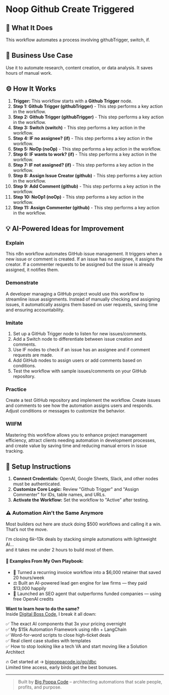 # Noop Github Create Triggered

## 🚀 What It Does
This workflow automates a process involving githubTrigger, switch, if.

## 💼 Business Use Case
Use it to automate research, content creation, or data analysis. It saves hours of manual work.

## ⚙️ How It Works
1.  **Trigger:** This workflow starts with a **Github Trigger** node.
2. **Step 1: Github Trigger (githubTrigger)** - This step performs a key action in the workflow.
3. **Step 2: Github Trigger (githubTrigger)** - This step performs a key action in the workflow.
4. **Step 3: Switch (switch)** - This step performs a key action in the workflow.
5. **Step 4: IF no assignee? (if)** - This step performs a key action in the workflow.
6. **Step 5: NoOp (noOp)** - This step performs a key action in the workflow.
7. **Step 6: IF wants to work? (if)** - This step performs a key action in the workflow.
8. **Step 7: IF not assigned? (if)** - This step performs a key action in the workflow.
9. **Step 8: Assign Issue Creator (github)** - This step performs a key action in the workflow.
10. **Step 9: Add Comment (github)** - This step performs a key action in the workflow.
11. **Step 10: NoOp1 (noOp)** - This step performs a key action in the workflow.
12. **Step 11: Assign Commenter (github)** - This step performs a key action in the workflow.

## 💡 AI-Powered Ideas for Improvement
### Explain
This n8n workflow automates GitHub issue management. It triggers when a new issue or comment is created. If an issue has no assignee, it assigns the creator. If a commenter requests to be assigned but the issue is already assigned, it notifies them.

### Demonstrate
A developer managing a GitHub project would use this workflow to streamline issue assignments. Instead of manually checking and assigning issues, it automatically assigns them based on user requests, saving time and ensuring accountability.

### Imitate
1. Set up a GitHub Trigger node to listen for new issues/comments.
2. Add a Switch node to differentiate between issue creation and comments.
3. Use IF nodes to check if an issue has an assignee and if comment requests are made.
4. Add GitHub nodes to assign users or add comments based on conditions.
5. Test the workflow with sample issues/comments on your GitHub repository.

### Practice
Create a test GitHub repository and implement the workflow. Create issues and comments to see how the automation assigns users and responds. Adjust conditions or messages to customize the behavior.

### WIIFM
Mastering this workflow allows you to enhance project management efficiency, attract clients needing automation in development processes, and create value by saving time and reducing manual errors in issue tracking.

## 🔧 Setup Instructions
1. **Connect Credentials:** OpenAI, Google Sheets, Slack, and other nodes must be authenticated.
2. **Customize Core Logic:** Review "Github Trigger" and "Assign Commenter" for IDs, table names, and URLs.
3. **Activate the Workflow:** Set the workflow to "Active" after testing.

### ⚠️ Automation Ain’t the Same Anymore

Most builders out here are stuck doing $500 workflows and calling it a win.  
That’s not the move.  

I'm closing $6k–$13k deals by stacking simple automations with lightweight AI...  
and it takes me under 2 hours to build most of them.

#### 🧠 Examples From My Own Playbook:
- 🔁 Turned a recurring invoice workflow into a $6,000 retainer that saved 20 hours/week  
- ⚖️ Built an AI-powered lead gen engine for law firms — they paid $13,000 happily  
- 🚀 Launched an SEO agent that outperforms funded companies — using free OpenAI credits  

**Want to learn how to do the same?**  
Inside [Digital Boss Code](https://bigpoppacode.io/go/dbc), I break it all down:

✅ The exact AI components that 3x your pricing overnight  
✅ My $15k Automation Framework using n8n + LangChain  
✅ Word-for-word scripts to close high-ticket deals  
✅ Real client case studies with templates  
✅ How to stop looking like a tech VA and start moving like a Solution Architect  

🔥 Get started at → [bigpoppacode.io/go/dbc](https://bigpoppacode.io/go/dbc)  
Limited time access, early birds get the best bonuses.

---
> Built by [Big Poppa Code](https://bigpoppacode.io) – architecting automations that scale people, profits, and purpose.
